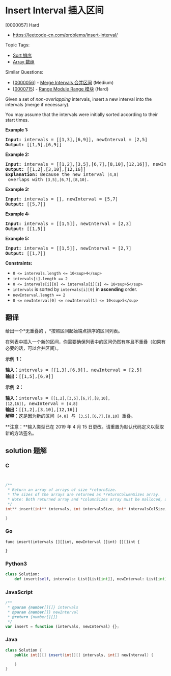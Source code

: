 # Insert Interval 插入区间

[0000057] Hard

- https://leetcode-cn.com/problems/insert-interval/

Topic Tags:

- [Sort 排序](https://leetcode-cn.com/tag/sort/)
- [Array 数组](https://leetcode-cn.com/tag/array/)

Similar Questions:

- [[0000056](https://leetcode-cn.com/problems/merge-intervals/)] - [Merge Intervals 合并区间](./0000056.merge-intervals.md) (Medium)
- [[0000715](https://leetcode-cn.com/problems/range-module/)] - [Range Module Range 模块](./0000715.range-module.md) (Hard)

Given a set of _non-overlapping_ intervals, insert a new interval into the intervals (merge if necessary).

You may assume that the intervals were initially sorted according to their start times.

**Example 1:**

<pre><strong>Input:</strong> intervals = [[1,3],[6,9]], newInterval = [2,5]
<strong>Output:</strong> [[1,5],[6,9]]
</pre>

**Example 2:**

<pre><strong>Input:</strong> intervals = [[1,2],[3,5],[6,7],[8,10],[12,16]], newInterval = [4,8]
<strong>Output:</strong> [[1,2],[3,10],[12,16]]
<strong>Explanation:</strong> Because the new interval <code>[4,8]</code> overlaps with <code>[3,5],[6,7],[8,10]</code>.</pre>

**Example 3:**

<pre><strong>Input:</strong> intervals = [], newInterval = [5,7]
<strong>Output:</strong> [[5,7]]
</pre>

**Example 4:**

<pre><strong>Input:</strong> intervals = [[1,5]], newInterval = [2,3]
<strong>Output:</strong> [[1,5]]
</pre>

**Example 5:**

<pre><strong>Input:</strong> intervals = [[1,5]], newInterval = [2,7]
<strong>Output:</strong> [[1,7]]
</pre>

**Constraints:**

- `0 <= intervals.length <= 10<sup>4</sup>`
- `intervals[i].length == 2`
- `0 <= intervals[i][0] <= intervals[i][1] <= 10<sup>5</sup>`
- `intervals` is sorted by `intervals[i][0]` in **ascending** order.
- `newInterval.length == 2`
- `0 <= newInterval[0] <= newInterval[1] <= 10<sup>5</sup>`

## 翻译

给出一个*无重叠的 ，*按照区间起始端点排序的区间列表。

在列表中插入一个新的区间，你需要确保列表中的区间仍然有序且不重叠（如果有必要的话，可以合并区间）。

**示例  1：**

<pre><strong>输入：</strong>intervals = [[1,3],[6,9]], newInterval = [2,5]
<strong>输出：</strong>[[1,5],[6,9]]
</pre>

**示例  2：**

<pre><strong>输入：</strong>intervals = <code>[[1,2],[3,5],[6,7],[8,10],[12,16]]</code>, newInterval = <code>[4,8]</code>
<strong>输出：</strong>[[1,2],[3,10],[12,16]]
<strong>解释：</strong>这是因为新的区间 <code>[4,8]</code> 与 <code>[3,5],[6,7],[8,10]</code>&nbsp;重叠。
</pre>

**注意：**输入类型已在 2019 年 4 月 15 日更改。请重置为默认代码定义以获取新的方法签名。

## solution 题解

### C

```c


/**
 * Return an array of arrays of size *returnSize.
 * The sizes of the arrays are returned as *returnColumnSizes array.
 * Note: Both returned array and *columnSizes array must be malloced, assume caller calls free().
 */
int** insert(int** intervals, int intervalsSize, int* intervalsColSize, int* newInterval, int newIntervalSize, int* returnSize, int** returnColumnSizes){

}
```

### Go

```golang
func insert(intervals [][]int, newInterval []int) [][]int {

}
```

### Python3

```python
class Solution:
    def insert(self, intervals: List[List[int]], newInterval: List[int]) -> List[List[int]]:
```

### JavaScript

```javascript
/**
 * @param {number[][]} intervals
 * @param {number[]} newInterval
 * @return {number[][]}
 */
var insert = function (intervals, newInterval) {};
```

### Java

```java
class Solution {
    public int[][] insert(int[][] intervals, int[] newInterval) {

    }
}
```
